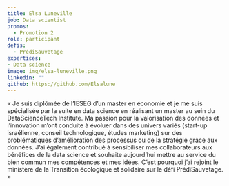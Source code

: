 ```yaml
---
title: Elsa Luneville
job: Data scientist
promos:
  - Promotion 2
role: participant
defis:
  - PrédiSauvetage
expertises:
- Data science
image: img/elsa-luneville.png
linkedin: ""
github: https://github.com/Elsalune
---
```


« Je suis diplômée de l’IESEG d’un master en économie et je me suis spécialisée par la suite en data science en réalisant un master au sein du DataScienceTech Institute. Ma passion pour la valorisation des données et l’innovation m’ont conduite à évoluer dans des univers variés (start-up israélienne, conseil technologique, études marketing) sur des problématiques d’amélioration des processus ou de la stratégie grâce aux données. J’ai également contribué à sensibiliser mes collaborateurs aux bénéfices de la data science et souhaite aujourd’hui mettre au service du bien commun mes compétences et mes idées. C’est pourquoi j’ai rejoint le ministère de la Transition écologique et solidaire sur le défi PrédiSauvetage. »
